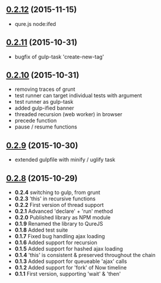<a name="0.2.12"></a>
## [0.2.12](https://github.com/hbi99/QureJS.js/compare/0.2.11...v0.2.12) (2015-11-15)




* qure.js node:ifed



<a name="0.2.11"></a>
## [0.2.11](https://github.com/hbi99/QureJS.js/compare/0.2.9...v0.2.11) (2015-10-31)

* bugfix of gulp-task 'create-new-tag'



<a name="0.2.10"></a>
## [0.2.10](https://github.com/hbi99/QureJS.js/compare/0.2.9...v0.2.10) (2015-10-31)

* removing traces of grunt
* test runner can target individual tests with argument
* test runner as gulp-task
* added gulp-ified banner
* threaded recursion (web worker) in browser
* precede function
* pause / resume functions



<a name="0.2.9"></a>
## [0.2.9](https://github.com/hbi99/QureJS.js/compare/0.2.8...v0.2.9) (2015-10-30)

* extended gulpfile with minify / uglify task



<a name="0.2.8"></a>
## [0.2.8](https://github.com/hbi99/QureJS.js/compare/0.2.7...v0.2.8) (2015-10-29)

* **0.2.4** switching to gulp, from grunt
* **0.2.3** 'this' in recursive functions
* **0.2.2** First version of thread support
* **0.2.1** Advanced 'declare' + 'run' method
* **0.2.0** Published library as NPM module
* **0.1.9** Renamed the library to QureJS
* **0.1.8** Added test suite
* **0.1.7** Fixed bug handling ajax loading
* **0.1.6** Added support for recursion
* **0.1.5** Added support for hashed ajax loading
* **0.1.4** 'this' is consistent & preserved throughout the chain
* **0.1.3** Added support for queueable 'ajax' calls
* **0.1.2** Added support for 'fork' of Now timeline
* **0.1.1** First version, supporting 'wait' & 'then'
